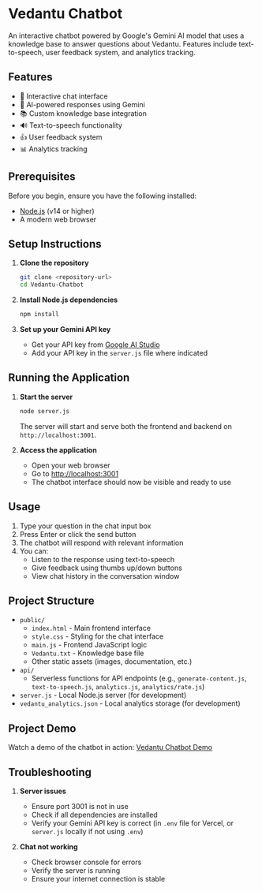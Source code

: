 # Vedantu Chatbot

An interactive chatbot powered by Google's Gemini AI model that uses a knowledge base to answer questions about Vedantu. Features include text-to-speech, user feedback system, and analytics tracking.

## Features

- 💬 Interactive chat interface
- 🤖 AI-powered responses using Gemini
- 📚 Custom knowledge base integration
- 🔊 Text-to-speech functionality
- 👍 User feedback system
- 📊 Analytics tracking

## Prerequisites

Before you begin, ensure you have the following installed:
- [Node.js](https://nodejs.org/) (v14 or higher)
- A modern web browser

## Setup Instructions

1. **Clone the repository**
   ```bash
   git clone <repository-url>
   cd Vedantu-Chatbot
   ```

2. **Install Node.js dependencies**
   ```bash
   npm install
   ```

3. **Set up your Gemini API key**
   - Get your API key from [Google AI Studio](https://makersuite.google.com/app/apikey)
   - Add your API key in the `server.js` file where indicated

## Running the Application

1. **Start the server**
   ```bash
   node server.js
   ```
   The server will start and serve both the frontend and backend on `http://localhost:3001`.

2. **Access the application**
   - Open your web browser
   - Go to [http://localhost:3001](http://localhost:3001)
   - The chatbot interface should now be visible and ready to use

## Usage

1. Type your question in the chat input box
2. Press Enter or click the send button
3. The chatbot will respond with relevant information
4. You can:
   - Listen to the response using text-to-speech
   - Give feedback using thumbs up/down buttons
   - View chat history in the conversation window

## Project Structure

- `public/`
  - `index.html` - Main frontend interface
  - `style.css` - Styling for the chat interface
  - `main.js` - Frontend JavaScript logic
  - `Vedantu.txt` - Knowledge base file
  - Other static assets (images, documentation, etc.)
- `api/`
  - Serverless functions for API endpoints (e.g., `generate-content.js`, `text-to-speech.js`, `analytics.js`, `analytics/rate.js`)
- `server.js` - Local Node.js server (for development)
- `vedantu_analytics.json` - Local analytics storage (for development)

## Project Demo

Watch a demo of the chatbot in action: [Vedantu Chatbot Demo](https://drive.google.com/file/d/11jz3jH3nfNtUFp1c_UXc9KRdqXi0vIUX/view?usp=drive_link)

## Troubleshooting

1. **Server issues**
   - Ensure port 3001 is not in use
   - Check if all dependencies are installed
   - Verify your Gemini API key is correct (in `.env` file for Vercel, or `server.js` locally if not using `.env`)

2. **Chat not working**
   - Check browser console for errors
   - Verify the server is running
   - Ensure your internet connection is stable
